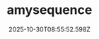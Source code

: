 ---
title: "amysequence"
description: ""
image: "/uploads/photos/1761814552596-amysequence.webp"
display: "/uploads/photos/1761814552596-amysequence-display.webp"
thumbnail: "/uploads/photos/1761814552596-amysequence-thumb.webp"
width: 1641
height: 1640
featured: true
date: 2025-10-30T08:55:52.598Z
order: 0
---